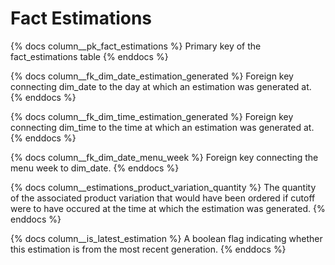 # Fact Estimations
{% docs column__pk_fact_estimations %}
Primary key of the fact_estimations table
{% enddocs %}

{% docs column__fk_dim_date_estimation_generated %}
Foreign key connecting dim_date to the day at which an estimation was generated at.
{% enddocs %}

{% docs column__fk_dim_time_estimation_generated %}
Foreign key connecting dim_time to the time at which an estimation was generated at.
{% enddocs %}

{% docs column__fk_dim_date_menu_week %}
Foreign key connecting the menu week to dim_date.
{% enddocs %}

{% docs column__estimations_product_variation_quantity %}
The quantity of the associated product variation that would have been ordered if cutoff were to have occured at the time at which the estimation was generated.
{% enddocs %}

{% docs column__is_latest_estimation %}
A boolean flag indicating whether this estimation is from the most recent generation.
{% enddocs %}
